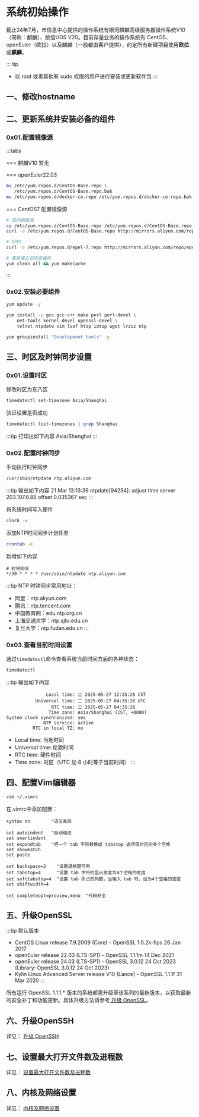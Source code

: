 # 系统初始操作

截止24年7月，市信息中心提供的操作系统有银河麒麟高级服务器操作系统V10（简称：麒麟）、统信UOS V20。目前存量业务的操作系统有
CentOS、openEuler（欧拉）以及麒麟（一般都由客户提供），约定所有新建项目使用**欧拉**或**麒麟**。

::: tip

- 以 root 或者其他有 sudo 权限的用户进行安装或更新软件包
  :::

## 一、修改hostname

## 二、更新系统并安装必备的组件

### 0x01.配置镜像源

:::tabs

=== 麒麟V10
暂无

=== openEuler22.03

```bash
mv /etc/yum.repos.d/CentOS-Base.repo \
   /etc/yum.repos.d/CentOS-Base.repo.bak
mv /etc/yum.repos.d/docker-ce.repo /etc/yum.repos.d/docker-ce.repo.bak
````

=== CentOS7
配置镜像源

```bash
# 国内镜像源
cp /etc/yum.repos.d/CentOS-Base.repo /etc/yum.repos.d/CentOS-Base.repo.bak
curl -o /etc/yum.repos.d/CentOS-Base.repo http://mirrors.aliyun.com/repo/Centos-7.repo

# EPEL
curl -o /etc/yum.repos.d/epel-7.repo http://mirrors.aliyun.com/repo/epel-7.repo

# 重新建立包信息缓存
yum clean all && yum makecache
```

:::

### 0x02.安装必要组件

```bash
yum update -y
```

```bash
yum install -y gcc gcc-c++ make perl perl-devel \
    net-tools kernel-devel openssl-devel \
    telnet ntpdate vim lsof htop iotop wget lrzsz ntp
```

```bash
yum groupinstall "Development tools" -y
```

## 三、时区及时钟同步设置

### 0x01.设置时区

修改时区为东八区

```bash
timedatectl set-timezone Asia/Shanghai
```

验证设置是否成功

```bash
timedatectl list-timezones | grep Shanghai
```

:::tip 打印出如下内容
Asia/Shanghai
:::

### 0x02.配置时钟同步

手动执行时钟同步

```bash
/usr/sbin/ntpdate ntp.aliyun.com
```

:::tip 输出如下内容
21 Mar 13:13:39 ntpdate[94254]: adjust time server 203.107.6.88 offset 0.035367 sec
:::

将系统时间写入硬件

```bash
clock -w
```

添加NTP时间同步计划任务

```bash
crontab -e
```

新增如下内容

```vim
# 时钟同步
*/30 * * * * /usr/sbin/ntpdate ntp.aliyun.com
```

:::tip NTP 时钟同步常用地址：

- 阿里：ntp.aliyun.com
- 腾讯：ntp.tencent.com
- 中国教育网：edu.ntp.org.cn
- 上海交通大学：ntp.sjtu.edu.cn
- 复旦大学：ntp.fudan.edu.cn
  :::

### 0x03.查看当前时间设置

通过`timedatectl`命令查看系统当前时间方面的各种状态：

```bash
timedatectl
```

:::tip 输出如下内容

```vim
               Local time: 二 2025-05-27 12:35:26 CST
           Universal time: 二 2025-05-27 04:35:26 UTC
                 RTC time: 二 2025-05-27 04:35:26
                Time zone: Asia/Shanghai (CST, +0800)
System clock synchronized: yes
              NTP service: active
          RTC in local TZ: no
```

- Local time: 当地时间
- Universal time: 伦敦时间
- RTC time: 硬件时间
- Time zone: 时区（UTC 加 8 小时等于当前时间）
  :::

## 四、配置Vim编辑器

```bash
vim ~/.vimrc
```

在.vimrc中添加配置：

```vim
syntax on        "语法高亮

set autoindent   "自动缩进
set smartindent
set expandtab    "把一个 tab 字符替换成 tabstop 选项值对应的多个空格
set showmatch
set paste

set backspace=2    "设置退格键可用
set tabstop=4      "设置 tab 字符的显示宽度为4个空格的宽度
set softtabstop=4  "设置 tab 所占的列数，当输入 tab 时，设为4个空格的宽度
set shiftwidth=4

set completeopt=preview,menu  "代码补全
```

## 五、升级OpenSSL

:::tip 默认版本

- CentOS Linux release 7.9.2009 (Core) - OpenSSL 1.0.2k-fips 26 Jan 2017
- openEuler release 22.03 (LTS-SP1) - OpenSSL 1.1.1m 14 Dec 2021
- openEuler release 24.03 (LTS-SP1) - OpenSSL 3.0.12 24 Oct 2023 (Library: OpenSSL 3.0.12 24 Oct 2023)
- Kylin Linux Advanced Server release V10 (Lance) - OpenSSL 1.1.1f 31 Mar 2020
  :::

所有运行 OpenSSL 1.1.1.*
版本的系统都需升级至该系列的最新版本，以获取最新的安全补丁和功能更新。具体升级方法请参考<a href="/docs/devops/base/server-os/upgrade-openssl.html" target="_blank">
升级 OpenSSL</a>。

## 六、升级OpenSSH

详见： <a href="/docs/devops/base/server-os/upgrade-openssh.html" target="_blank">升级 OpenSSH</a>

## 七、设置最大打开文件数及进程数

详见： <a href="/docs/devops/base/server-os/optimization.html#一、设置最大打开文件数及进程数" target="_blank">设置最大打开文件数及进程数</a>

## 八、内核及网络设置

详见： <a href="/docs/devops/base/server-os/optimization.html#四、内核及网络设置" target="_blank">内核及网络设置</a>
